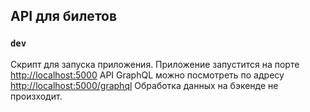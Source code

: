 ## API для билетов

### `dev`
Скрипт для запуска приложения.
Приложение запустится на порте [http://localhost:5000](5000)
API GraphQL можно посмотреть по адресу [http://localhost:5000/graphql](/graphql)
Обработка данных на бэкенде не произходит.
